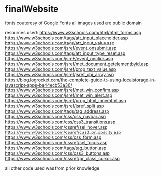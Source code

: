 # finalWebsite

fonts couteresy of Google Fonts
all images used are public domain

resources used:
https://www.w3schools.com/html/html_forms.asp
https://www.w3schools.com/tags/att_input_placeholder.asp
https://www.w3schools.com/tags/att_input_value.asp
https://www.w3schools.com/jsref/event_onsubmit.asp
https://www.w3schools.com/tags/att_input_type_reset.asp
https://www.w3schools.com/jsreF/event_onclick.asp
https://www.w3schools.com/jsref/met_document_getelementbyid.asp
https://www.w3schools.com/jsref/prop_text_value.asp
https://www.w3schools.com/jsref/jsref_obj_array.asp
https://blog.logrocket.com/the-complete-guide-to-using-localstorage-in-javascript-apps-ba44edb53a36/
https://www.w3schools.com/jsref/met_win_confirm.asp
https://www.w3schools.com/jsref/met_win_alert.asp
https://www.w3schools.com/jsref/prop_html_innerhtml.asp
https://www.w3schools.com/jsref/jsref_split.asp
https://www.w3schools.com/tags/tag_address.asp
https://www.w3schools.com/css/css_navbar.asp
https://www.w3schools.com/css/css3_transitions.asp
https://www.w3schools.com/cssref/sel_hover.asp
https://www.w3schools.com/cssref/css3_pr_opacity.asp
https://www.w3schools.com/css/css_form.asp
https://www.w3schools.com/cssref/sel_focus.asp
https://www.w3schools.com/tags/tag_button.asp
https://www.w3schools.com/css/css3_buttons.asp
https://www.w3schools.com/cssref/pr_class_cursor.asp

all other code used was from prior knowledge
